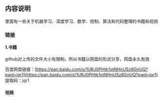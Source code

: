 <h2>内容说明</h2>

里面有一些关于机器学习、深度学习、数学、控制、算法和代码整理的书籍和视频

<h3>链接</h3>
<h4>1.书籍</h4>
github对上传的文件大小有限制，所以书籍以网盘的形式分享，网盘永久有效 

百度网盘链接：[https://pan.baidu.com/s/1URJ0PHtk1otNHnUSz8GnUQ?pwd=jqr1](https://pan.baidu.com/s/1URJ0PHtk1otNHnUSz8GnUQ?pwd=jqr1)  
提取码：jqr1 

<h4>视频</h4>

